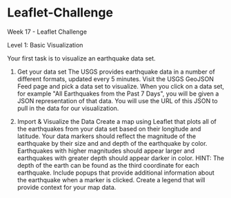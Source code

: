 # Leaflet-Challenge
Week 17 - Leaflet Challenge

Level 1: Basic Visualization

Your first task is to visualize an earthquake data set.

1. Get your data set
The USGS provides earthquake data in a number of different formats, updated every 5 minutes. Visit the USGS GeoJSON Feed page and pick a data set to visualize. When you click on a data set, for example "All Earthquakes from the Past 7 Days", you will be given a JSON representation of that data. You will use the URL of this JSON to pull in the data for our visualization.

2. Import & Visualize the Data
Create a map using Leaflet that plots all of the earthquakes from your data set based on their longitude and latitude.
Your data markers should reflect the magnitude of the earthquake by their size and and depth of the earthquake by color. Earthquakes with higher magnitudes should appear larger and earthquakes with greater depth should appear darker in color.
HINT: The depth of the earth can be found as the third coordinate for each earthquake.
Include popups that provide additional information about the earthquake when a marker is clicked.
Create a legend that will provide context for your map data.
